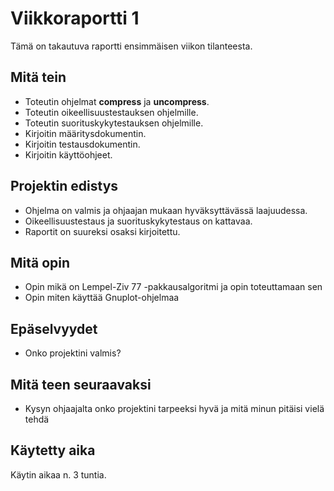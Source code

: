 # Viikkoraportti 1

Tämä on takautuva raportti ensimmäisen viikon tilanteesta.

## Mitä tein

- Toteutin ohjelmat **compress** ja **uncompress**.
- Toteutin oikeellisuustestauksen ohjelmille.
- Toteutin suorituskykytestauksen ohjelmille.
- Kirjoitin määritysdokumentin.
- Kirjoitin testausdokumentin.
- Kirjoitin käyttöohjeet.

## Projektin edistys

- Ohjelma on valmis ja ohjaajan mukaan hyväksyttävässä laajuudessa.
- Oikeellisuustestaus ja suorituskykytestaus on kattavaa.
- Raportit on suureksi osaksi kirjoitettu.

## Mitä opin

- Opin mikä on Lempel-Ziv 77 -pakkausalgoritmi ja opin toteuttamaan sen
- Opin miten käyttää Gnuplot-ohjelmaa

## Epäselvyydet

- Onko projektini valmis?

## Mitä teen seuraavaksi

- Kysyn ohjaajalta onko projektini tarpeeksi hyvä ja mitä minun pitäisi vielä tehdä

## Käytetty aika

Käytin aikaa n. 3 tuntia.